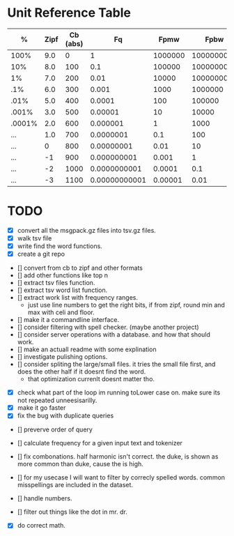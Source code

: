 
# Unit Reference Table


| %      | Zipf   | Cb (abs) | Fq            | Fpmw      | Fpbw        | En Words     |
|--------|--------|----------|---------------|-----------|-------------|--------------|
| 100%   | 9.0    | 0        | 1             | 1000000   | 1000000000  |              |
| 10%    | 8.0    | 100      | 0.1           | 100000    | 100000000   | the          |
| 1%     | 7.0    | 200      | 0.01          | 10000     | 10000000    | that         |
| .1%    | 6.0    | 300      | 0.001         | 1000      | 1000000     | said         |
| .01%   | 5.0    | 400      | 0.0001        | 100       | 100000      | double       |
| .001%  | 3.0    | 500      | 0.00001       | 10        | 10000       | prizes       |
| .0001% | 2.0    | 600      | 0.000001      | 1         | 1000        | sparing      |
| ...    | 1.0    | 700      | 0.0000001     | 0.1       | 100         | cryptology   |
| ...    | 0      | 800      | 0.00000001    | 0.01      | 10          | microcapsule |
| ...    | -1     | 900      | 0.000000001   | 0.001     | 1           |              |
| ...    | -2     | 1000     | 0.0000000001  | 0.0001    | 0.1         |              |
| ...    | -3     | 1100     | 0.00000000001 | 0.00001   | 0.01        |              |

# TODO

- [x] convert all the msgpack.gz files into tsv.gz files.
- [x] walk tsv file
- [x] write find the word functions.
- [x] create a git repo
- [] convert from cb to zipf and other formats
- [] add other functions like top n
- [] extract tsv files function.
- [] extract tsv word list function.
- [] extract work list with frequency ranges.
    - just use line numbers to get the right bits, if from zipf, round min and max with celi and floor.
- [] make it a commandline interface.
- [] consider filtering with spell checker. (maybe another project)
- [] consider server operations with a database. and how that should work.
- [] make an actuall readme with some explination
- [] investigate pulishing options.
- [] consider spliting the large/small files. it tries the small file first, and does the other half if it doesnt find the word.
    - that optimization currenlt doesnt matter tho.
- [x] check what part of the loop im running toLower case on. make sure its not repeated unneesisarilly.
- [x] make it go faster
- [x] fix the bug with duplicate queries
- [] preverve order of query
- [] calculate frequency for a given input text and tokenizer
- [] fix combonations. half harmonic isn't correct. the duke, is shown as more common than duke, cause the is high.
- [] for my usecase I will want to filter by correcly spelled words. common misspellings are included in the dataset.
- [] handle numbers.

- [] filter out things like the dot in mr. dr.
- [x] do correct math.
